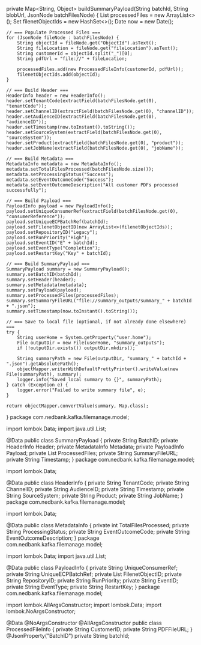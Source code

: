 private Map<String, Object> buildSummaryPayload(String batchId, String blobUrl, JsonNode batchFilesNode) {
    List<ProcessedFileInfo> processedFiles = new ArrayList<>();
    Set<String> filenetObjectIds = new HashSet<>();
    Date now = new Date();

    // === Populate Processed Files ===
    for (JsonNode fileNode : batchFilesNode) {
        String objectId = fileNode.get("ObjectId").asText();
        String fileLocation = fileNode.get("fileLocation").asText();
        String customerId = objectId.split("_")[0];
        String pdfUrl = "file://" + fileLocation;

        processedFiles.add(new ProcessedFileInfo(customerId, pdfUrl));
        filenetObjectIds.add(objectId);
    }

    // === Build Header ===
    HeaderInfo header = new HeaderInfo();
    header.setTenantCode(extractField(batchFilesNode.get(0), "tenantCode"));
    header.setChannelID(extractField(batchFilesNode.get(0), "channelID"));
    header.setAudienceID(extractField(batchFilesNode.get(0), "audienceID"));
    header.setTimestamp(now.toInstant().toString());
    header.setSourceSystem(extractField(batchFilesNode.get(0), "sourceSystem"));
    header.setProduct(extractField(batchFilesNode.get(0), "product"));
    header.setJobName(extractField(batchFilesNode.get(0), "jobName"));

    // === Build Metadata ===
    MetadataInfo metadata = new MetadataInfo();
    metadata.setTotalFilesProcessed(batchFilesNode.size());
    metadata.setProcessingStatus("Success");
    metadata.setEventOutcomeCode("Success");
    metadata.setEventOutcomeDescription("All customer PDFs processed successfully");

    // === Build Payload ===
    PayloadInfo payload = new PayloadInfo();
    payload.setUniqueConsumerRef(extractField(batchFilesNode.get(0), "consumerReference"));
    payload.setUniqueECPBatchRef(batchId);
    payload.setFilenetObjectID(new ArrayList<>(filenetObjectIds));
    payload.setRepositoryID("Legacy");
    payload.setRunPriority("High");
    payload.setEventID("E" + batchId);
    payload.setEventType("Completion");
    payload.setRestartKey("Key" + batchId);

    // === Build SummaryPayload ===
    SummaryPayload summary = new SummaryPayload();
    summary.setBatchID(batchId);
    summary.setHeader(header);
    summary.setMetadata(metadata);
    summary.setPayload(payload);
    summary.setProcessedFiles(processedFiles);
    summary.setSummaryFileURL("file://summary_outputs/summary_" + batchId + ".json");
    summary.setTimestamp(now.toInstant().toString());

    // === Save to local file (optional, if not already done elsewhere) ===
    try {
        String userHome = System.getProperty("user.home");
        File outputDir = new File(userHome, "summary_outputs");
        if (!outputDir.exists()) outputDir.mkdirs();

        String summaryPath = new File(outputDir, "summary_" + batchId + ".json").getAbsolutePath();
        objectMapper.writerWithDefaultPrettyPrinter().writeValue(new File(summaryPath), summary);
        logger.info("Saved local summary to {}", summaryPath);
    } catch (Exception e) {
        logger.error("Failed to write summary file", e);
    }

    return objectMapper.convertValue(summary, Map.class);
}
package com.nedbank.kafka.filemanage.model;

import lombok.Data;
import java.util.List;

@Data
public class SummaryPayload {
    private String BatchID;
    private HeaderInfo Header;
    private MetadataInfo Metadata;
    private PayloadInfo Payload;
    private List<ProcessedFileInfo> ProcessedFiles;
    private String SummaryFileURL;
    private String Timestamp;
}
package com.nedbank.kafka.filemanage.model;

import lombok.Data;

@Data
public class HeaderInfo {
    private String TenantCode;
    private String ChannelID;
    private String AudienceID;
    private String Timestamp;
    private String SourceSystem;
    private String Product;
    private String JobName;
}
package com.nedbank.kafka.filemanage.model;

import lombok.Data;

@Data
public class MetadataInfo {
    private int TotalFilesProcessed;
    private String ProcessingStatus;
    private String EventOutcomeCode;
    private String EventOutcomeDescription;
}
package com.nedbank.kafka.filemanage.model;

import lombok.Data;
import java.util.List;

@Data
public class PayloadInfo {
    private String UniqueConsumerRef;
    private String UniqueECPBatchRef;
    private List<String> FilenetObjectID;
    private String RepositoryID;
    private String RunPriority;
    private String EventID;
    private String EventType;
    private String RestartKey;
}
package com.nedbank.kafka.filemanage.model;

import lombok.AllArgsConstructor;
import lombok.Data;
import lombok.NoArgsConstructor;

@Data
@NoArgsConstructor
@AllArgsConstructor
public class ProcessedFileInfo {
    private String CustomerID;
    private String PDFFileURL;
}
@JsonProperty("BatchID")
private String batchId;
